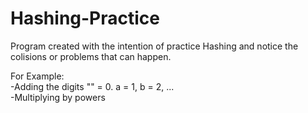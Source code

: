# Hashing-Practice
Program created with the intention of practice Hashing and notice the colisions or problems that can happen.

For Example:\
-Adding the digits "" = 0. a = 1, b = 2, ...\
-Multiplying by powers
